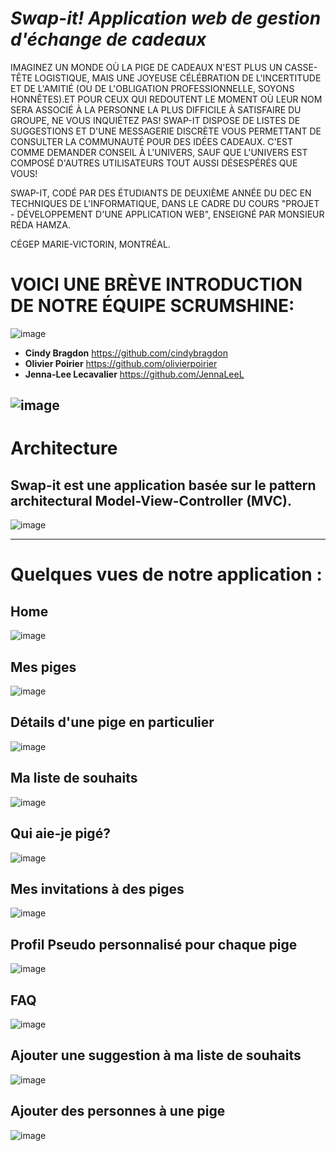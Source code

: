 # *Swap-it! Application web de gestion d'échange de cadeaux*
IMAGINEZ UN MONDE OÙ LA PIGE DE CADEAUX N'EST PLUS UN CASSE-TÊTE LOGISTIQUE, MAIS UNE JOYEUSE CÉLÉBRATION DE L'INCERTITUDE ET DE L'AMITIÉ (OU DE L'OBLIGATION PROFESSIONNELLE, SOYONS HONNÊTES).ET POUR CEUX QUI REDOUTENT LE MOMENT OÙ LEUR NOM SERA ASSOCIÉ À LA PERSONNE LA PLUS DIFFICILE À SATISFAIRE DU GROUPE, NE VOUS INQUIÉTEZ PAS! SWAP-IT DISPOSE DE LISTES DE SUGGESTIONS ET D'UNE MESSAGERIE DISCRÈTE VOUS PERMETTANT DE CONSULTER LA COMMUNAUTÉ POUR DES IDÉES CADEAUX. C'EST COMME DEMANDER CONSEIL À L'UNIVERS, SAUF QUE L'UNIVERS EST COMPOSÉ D'AUTRES UTILISATEURS TOUT AUSSI DÉSESPÉRÉS QUE VOUS!

SWAP-IT, CODÉ PAR DES ÉTUDIANTS DE DEUXIÈME ANNÉE DU DEC EN TECHNIQUES DE L'INFORMATIQUE, DANS LE CADRE DU COURS "PROJET - DÉVELOPPEMENT D'UNE APPLICATION WEB", ENSEIGNÉ PAR MONSIEUR RÉDA HAMZA.

CÉGEP MARIE-VICTORIN, MONTRÉAL.

# VOICI UNE BRÈVE INTRODUCTION DE NOTRE ÉQUIPE SCRUMSHINE:

![image](https://github.com/cindybragdon/swap-it/assets/111932725/c71b87b4-24e9-47ae-8237-0bcb999a7315)


- **Cindy Bragdon** https://github.com/cindybragdon
- **Olivier Poirier** https://github.com/olivierpoirier
- **Jenna-Lee Lecavalier** https://github.com/JennaLeeL

![image](https://github.com/cindybragdon/swap-it/assets/111932725/b39d7e51-6cea-4a63-abc9-c5565f52e028)
---

# Architecture 

## Swap-it est une application basée sur le pattern architectural Model-View-Controller (MVC). 
![image](https://github.com/cindybragdon/swap-it/assets/111932725/a1a62d4d-c59f-4807-a41b-fb3bfc964592)

---

# Quelques vues de notre application : 

## Home
![image](https://github.com/cindybragdon/swap-it/assets/111932725/a5507657-f6c2-4fd3-9703-b9eb3d8a00f9)

## Mes piges
![image](https://github.com/cindybragdon/swap-it/assets/111932725/2f1aef21-7fad-4251-831f-34218532ede4)

## Détails d'une pige en particulier 
![image](https://github.com/cindybragdon/swap-it/assets/111932725/4b75a282-8d75-480c-acab-119f66fdebaa)

## Ma liste de souhaits
![image](https://github.com/cindybragdon/swap-it/assets/111932725/05ecbcf8-16ff-4cd1-8a26-b97d3f09464c)

## Qui aie-je pigé?
![image](https://github.com/cindybragdon/swap-it/assets/111932725/8e28367f-8434-49cb-b432-5af72fb51085)

## Mes invitations à des piges
![image](https://github.com/cindybragdon/swap-it/assets/111932725/5580ed36-cbe3-4711-8366-4f75c63fdea9)

## Profil Pseudo personnalisé pour chaque pige
![image](https://github.com/cindybragdon/swap-it/assets/111932725/bf48a7b0-ebc1-43eb-b442-70edfda4068b)

## FAQ
![image](https://github.com/cindybragdon/swap-it/assets/111932725/63b76b04-71c9-46e1-8d43-10baf6884cea)

## Ajouter une suggestion à ma liste de souhaits
![image](https://github.com/cindybragdon/swap-it/assets/111932725/2f24e7f3-4e74-4a78-b8d0-b1ba37fe2e46)

## Ajouter des personnes à une pige 
![image](https://github.com/cindybragdon/swap-it/assets/111932725/5f5d2409-7c6c-4742-97a3-bebe53ead330)

